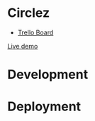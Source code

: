 # Circlez

* [Trello Board](https://trello.com/b/chaEaO9A/circlez)

[Live demo](https://circlez.jbat.ch)

# Development

# Deployment